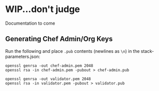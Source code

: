 # WIP...don't judge

Documentation to come

## Generating Chef Admin/Org Keys

Run the following and place `.pub` contents (newlines as `\n`) in the stack-parameters.json:

```
openssl genrsa -out chef-admin.pem 2048
openssl rsa -in chef-admin.pem -pubout > chef-admin.pub

openssl genrsa -out validator.pem 2048
openssl rsa -in validator.pem -pubout > validator.pub
```
